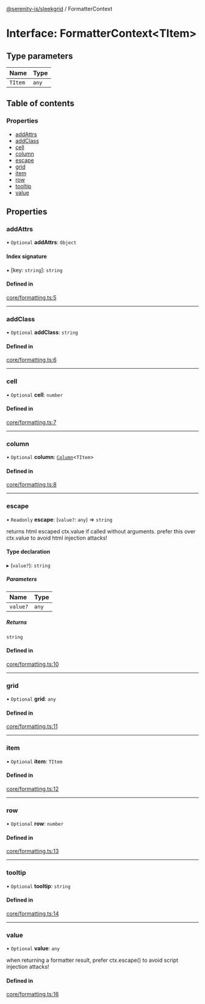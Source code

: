[@serenity-is/sleekgrid](../README.md) / FormatterContext

# Interface: FormatterContext\<TItem\>

## Type parameters

| Name | Type |
| :------ | :------ |
| `TItem` | `any` |

## Table of contents

### Properties

- [addAttrs](FormatterContext.md#addattrs)
- [addClass](FormatterContext.md#addclass)
- [cell](FormatterContext.md#cell)
- [column](FormatterContext.md#column)
- [escape](FormatterContext.md#escape)
- [grid](FormatterContext.md#grid)
- [item](FormatterContext.md#item)
- [row](FormatterContext.md#row)
- [tooltip](FormatterContext.md#tooltip)
- [value](FormatterContext.md#value)

## Properties

### addAttrs

• `Optional` **addAttrs**: `Object`

#### Index signature

▪ [key: `string`]: `string`

#### Defined in

[core/formatting.ts:5](https://github.com/serenity-is/sleekgrid/blob/master/src/core/formatting.ts#L5)

___

### addClass

• `Optional` **addClass**: `string`

#### Defined in

[core/formatting.ts:6](https://github.com/serenity-is/sleekgrid/blob/master/src/core/formatting.ts#L6)

___

### cell

• `Optional` **cell**: `number`

#### Defined in

[core/formatting.ts:7](https://github.com/serenity-is/sleekgrid/blob/master/src/core/formatting.ts#L7)

___

### column

• `Optional` **column**: [`Column`](Column.md)\<`TItem`\>

#### Defined in

[core/formatting.ts:8](https://github.com/serenity-is/sleekgrid/blob/master/src/core/formatting.ts#L8)

___

### escape

• `Readonly` **escape**: (`value?`: `any`) => `string`

returns html escaped ctx.value if called without arguments. prefer this over ctx.value to avoid html injection attacks!

#### Type declaration

▸ (`value?`): `string`

##### Parameters

| Name | Type |
| :------ | :------ |
| `value?` | `any` |

##### Returns

`string`

#### Defined in

[core/formatting.ts:10](https://github.com/serenity-is/sleekgrid/blob/master/src/core/formatting.ts#L10)

___

### grid

• `Optional` **grid**: `any`

#### Defined in

[core/formatting.ts:11](https://github.com/serenity-is/sleekgrid/blob/master/src/core/formatting.ts#L11)

___

### item

• `Optional` **item**: `TItem`

#### Defined in

[core/formatting.ts:12](https://github.com/serenity-is/sleekgrid/blob/master/src/core/formatting.ts#L12)

___

### row

• `Optional` **row**: `number`

#### Defined in

[core/formatting.ts:13](https://github.com/serenity-is/sleekgrid/blob/master/src/core/formatting.ts#L13)

___

### tooltip

• `Optional` **tooltip**: `string`

#### Defined in

[core/formatting.ts:14](https://github.com/serenity-is/sleekgrid/blob/master/src/core/formatting.ts#L14)

___

### value

• `Optional` **value**: `any`

when returning a formatter result, prefer ctx.escape() to avoid script injection attacks!

#### Defined in

[core/formatting.ts:16](https://github.com/serenity-is/sleekgrid/blob/master/src/core/formatting.ts#L16)
